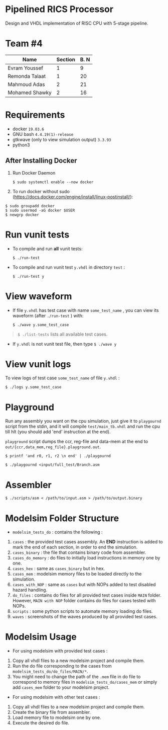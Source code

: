 # Pipelined RICS Processor
Design and VHDL implementation of RISC CPU with 5-stage pipeline.

# Team #4

| Name                  | Section | B. N |
|-----------------------|---------|------|
| Evram Youssef         | 1       | 9    |
| Remonda Talaat        | 1       | 20   |
| Mahmoud Adas          | 2       | 21   |
| Mohamed Shawky        | 2       | 16   |

# Requirements

* docker `19.03.6`
* GNU bash `4.4.19(1)-release`
* gtkwave (only to view simulation output) `3.3.93`
* python3

## After Installing Docker

1. Run Docker Daemon

    `$ sudo systemctl enable --now docker`

2. To run docker without sudo (https://docs.docker.com/engine/install/linux-postinstall/):

```
$ sudo groupadd docker
$ sudo usermod -aG docker $USER
$ newgrp docker
```

# Run vunit tests

* To compile and run **all** vunit tests:

    `$ ./run-test`

* To compile and run vunit test `y.vhdl` in directory `test` :

    `$ ./run-test y`

# View waveform

* If file `y.vhdl` has test case with name `some_test_name` , you can view its waveform (after `./run-test` ) with:

    `$ ./wave y.some_test_case`

> `$ ./list-tests` lists all available test cases.

* If `y.vhdl` is not vunit test file, then type `$ ./wave y`

# View vunit logs

To view logs of test case `some_test_name` of file `y.vhdl` :

`$ ./logs y.some_test_case`

# Playground

Run any assembly you want on the cpu simulation, just give it to `playgournd` script from the stdin, and it will compile `test/main_tb.vhdl` and run the cpu till hlt (you should add 'end' instruction at the end).

`playground` script dumps the ccr, reg-file and data-mem at the end to `out/{ccr,data_mem,reg_file}.playground.out`.

`$ printf 'and r0, r1, r2 \n end' | ./playgournd`

`$ ./playgournd <input/full_test/Branch.asm`

# Assembler

`$ ./scripts/asm < /path/to/input.asm > /path/to/output.binary`

# Modelsim Folder Structure

- `modelsim_tests_do` : contains the following :

1) `cases` : the provided test cases assembly. An __END__ instruction is added to mark the end of each section, in order to end the simulation.
2) `cases_binary` : the file that contains binary code from assembler.
3) `cases_do_memory` : do files to initially load instructions in memory one by one.
4) `cases_hex` : same as `cases_binary` but in hex.
5) `cases_mem` : modelsim memory files to be loaded directly to the simulation.
6) `cases_with_NOP` : same as `cases` but with NOPs added to test disabled hazard handling.
7) `do_files` : contains do files for all provided test cases inside `MAIN` folder. However, `MAIN with NOP` folder contains do files for cases tested with NOPs.
8) `scripts` : some python scripts to automate memory loading do files.
9) `waves` : screenshots of the waves produced by all provided test cases.

# Modelsim Usage

- For using modelsim with provided test cases :

1) Copy all vhdl files to a new modelsim project and compile them.
2) Run the do file corresponding to the cases from `modelsim_tests_do/do_files/MAIN/*`.
3) You might need to change the path of the `.mem` file in do file to correspond to memory files in `modelsim_tests_do/cases_mem` or simply add `cases_mem` folder to your modelsim project.

- For using modelsim with other test cases :
1) Copy all vhdl files to a new modelsim project and compile them.
2) Create the binary file from assembler.
3) Load memory file to modelsim one by one.
4) Execute the desired do file.